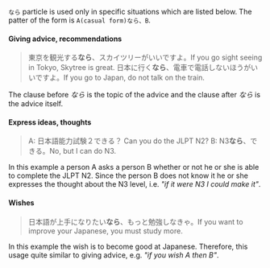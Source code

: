`なら` particle is used only in specific situations which are listed below. The patter of the form is `A(casual form)なら、B`.

#### Giving advice, recommendations
>東京を観光する**なら**、スカイツリーがいいですよ。If you go sight seeing in Tokyo, Skytree is great.
>日本に行く**なら**、電車で電話しないほうがいいですよ。If you go to Japan, do not talk on the train.

The clause before *なら* is the topic of the advice and the clause after *なら* is the advice itself.

#### Express ideas, thoughts
>A: 日本語能力試験２できる？ Can you do the JLPT N2?
>B: N3**なら**、できる。No, but I can do N3.

In this example a person A asks a person B whether or not he or she is able to complete the JLPT N2. Since the person B does not know it he or she expresses the thought about the N3 level, i.e. *"if it were N3 I could make it"*.

#### Wishes
>日本語が上手になりたい**なら**、もっと勉強しなきゃ。If you want to improve your Japanese, you must study more.

In this example the wish is to become good at Japanese. Therefore, this usage quite similar to giving advice, e.g. *"if you wish A then B"*.